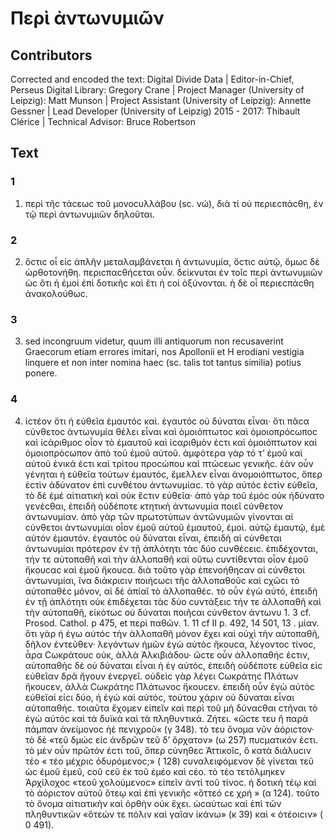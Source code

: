 # Περὶ ἀντωνυμιῶν  

## Contributors  
Corrected and encoded the text: Digital Divide Data | Editor-in-Chief, Perseus Digital Library: Gregory Crane | Project Manager (University of Leipzig): Matt Munson | Project Assistant (University of Leipzig): Annette Gessner | Lead Developer (University of Leipzig) 2015 - 2017: Thibault Clérice | Technical Advisor: Bruce Robertson  

## Text  
### 1  
1. περὶ τῆϲ τάϲεωϲ τοῦ μονοϲυλλάβου (sc. νώ), διὰ τί οὐ περιεϲπάϲθη, ἐν τῷ περὶ ἀντωνυμιῶν δηλοῦται.  
### 2  
2. ὅϲτιϲ οἷ εἰϲ ἁπλῆν μεταλαμβάνεται ἡ ἀντωνυμία, ὅϲτιϲ αὐτῷ, ὅμωϲ δὲ ὠρθοτονήθη. περιϲπαϲθήϲεται οὖν. δείκνυται ἐν τοῖϲ περὶ ἀντωνυμιῶν ὡϲ ὅτι ἡ ἐμοί ἐπὶ δοτικῆϲ καὶ ἔτι ἡ ϲοί ὀξύνονται. ἡ δὲ οἶ περιεϲπάϲθη ἀνακολούθωϲ.  
### 3  
3. sed incongruum videtur, quum illi antiquorum non recusaverint Graecorum etiam errores imitari, nos Apollonii et H erodiani vestigia linquere et non inter nomina haec (sc. talis tot tantus similia) potius ponere.  
### 4  
4. ἰϲτέον ὅτι ἡ εὐθεῖα ἐμαυτόϲ καὶ. ἐγαυτόϲ οὐ δύναται εἶναι· ὅτι πᾶϲα ϲύνθετοϲ ἀντωνυμία θέλει εἶναι καὶ ὁμοιόπτωτοϲ καὶ ὁμοιοπρόϲωποϲ καὶ ἰϲάριθμοϲ οἷον τὸ ἐμαυτοῦ καὶ ίϲαριθμόν ἐϲτι καὶ ὁμοιόπτωτον καὶ ὁμοιοπρόϲωπον ἀπὸ τοῦ ἐμοῦ αὐτοῦ. ἀμφότερα γὰρ τό τ’ ἐμοῦ καὶ αὐτοῦ ἑνικά ἐϲτι καὶ τρίτου προϲώπου καὶ πτώϲεωϲ γενικῆϲ. ἐὰν οὖν γένηται ἡ εὐθεῖα τούτων ἐμαυτόϲ, ἔμελλεν εἶναι ἀνομοιόπτωτοϲ, ὅπερ ἐϲτὶν ἀδύνατον ἐπὶ ϲυνθέτου ἀντωνυμίαϲ. τὸ γὰρ αὐτόϲ ἐϲτὶν εὐθεῖα, τὸ δὲ ἐμέ αἰτιατικὴ καὶ οὐκ ἔϲτιν εὐθεῖα· ἀπὸ γὰρ τοῦ ἐμόϲ οὐκ ἠδύνατο γενέϲθαι, ἐπειδὴ οὐδέποτε κτητικὴ ἀντωνυμία ποιεῖ ϲύνθετον ἀντωνυμίαν. ἀπὸ γὰρ τῶν πρωτοτύπων ἀντῶνυμιῶν γίνονται αἱ ϲύνθετοι ἀντωνυμίαι οἶον ἐμοῦ αὐτοῦ ἐμαυτοῦ, ἐμοὶ. αὐτῷ ἐμαυτῷ, ἐμὲ αὐτόν ἐμαυτόν. ἐγαυτόϲ οὐ δύναται εἶναι, ἐπειδὴ αἱ ϲύνθεται ἀντωνυμίαι πρότερον ἐν τῇ ἁπλότητι τὰϲ δύο ϲυνθέϲειϲ. ἐπιδέχονται, τήν τε αὐτοπαθῆ καὶ τὴν ἀλλοπαθῆ καὶ οὕτω ϲυντίθενται οἷον ἐμοῦ ἤκουϲαϲ καὶ ἐμοῦ ἤκουϲα. διὰ τοῦτο γὰρ ἐπενοήθηϲαν αἱ ϲύνθετοι ἀντωνυμίαι, ἵνα διάκριϲιν ποιήϲωϲι τῆϲ ἀλλοπαθοῦϲ καὶ ϲχῶϲι τὸ αὐτοπαθὲϲ μόνον, αἱ δὲ ἀπίαῖ τὸ ἀλλοπαθέϲ. τὸ οὖν ἐγὼ αὐτό, ἐπειδὴ ἐν τῇ ἁπλότητι οὐκ ἐπιδέχεται τὰϲ δύο ϲυντάξειϲ τήν τε ἀλλοπαθῆ καὶ τὴν αὐτοπαθῆ, εἰκότωϲ οὐ δύναται ποιῆϲαι ϲύνθετον ἀντωνυ 1. 3 cf. Prosod. Cathol. p 475, et περὶ παθῶν. 1. 11 cf II p. 492, 14 501, 13 . μίαν. ὅτι γὰρ ἡ ἐγω αὐτόϲ τὴν ἀλλοπαθῆ μόνον ἔχει καὶ οὐχὶ τὴν αὐτοπαθῆ, δῆλον ἐντεῦθεν· λεγόντων ἡμῶν ἐγὼ αὐτὸϲ ἤκουϲα, λέγοντοϲ τίνοϲ, ἆρα Ϲωκράτουϲ οὐκ, ἀλλὰ Ἀλκιβιάδου· ὥϲτε οὖν ἀλλοπαθήϲ ἐϲτιν, αὐτοπαθὴϲ δὲ οὐ δύναται εἶναι ἡ ἐγ αὐτόϲ, ἐπειδὴ οὐδέποτε εὐθεῖα εἰϲ εὐθεῖαν δρᾶ ἤγουν ἐνεργεῖ. οὐδεὶϲ γὰρ λέγει Ϲωκράτηϲ Πλάτων ἤκουϲεν, ἀλλὰ Ϲωκράτηϲ Πλάτωνοϲ ἤκουϲεν. ἐπειδὴ οὖν ἐγὼ αὐτὸϲ εὐθεῖαί εἰϲι δύο, ἡ ἐγώ καὶ αὐτόϲ, τούτου χάριν οὐ δύναται εἶναι αὐτοπαθήϲ. τοιαῦτα ἔχομεν εἰπεῖν καὶ περὶ τοῦ μὴ δύναϲθαι ϲτῆναι τὸ ἐγὼ αὐτόϲ καὶ τὰ δυϊκὰ καὶ τὰ πληθυντικά. Ζήτει. «ὥϲτε τευ ἢ παρὰ πάμπαν ἀνείμονοϲ ἠὲ πενιχροῦ« (γ 348). τὸ τευ ὄνομα νῦν ἀόριϲτον· τὸ δὲ «τεῦ δμώϲ εἰϲ ἀνδρῶν τεῦ δ’ ὄρχατον» (ω 257) πυϲματικόν ἐϲτι. τὸ μὲν οὖν πρῶτόν ἐϲτι τοῦ, ὅπερ ϲύνηθεϲ Ἀττικοῖϲ, ὃ κατὰ διάλυϲιν τέο « τέο μέχριϲ ὀδυρόμενοϲ;» ( 128) ϲυναλειφόμενον δὲ γίνεται τεῦ ὡϲ ἐμοῦ ἐμεῦ, ϲοῦ ϲεῦ ἐκ τοῦ ἐμέο καὶ ϲέο. τὸ τέο τετόλμηκεν Ἀρχίλοχοϲ «τεοῦ χολούμενοϲ» εἰπεῖν ἀντὶ τοῦ τίνοϲ. ἡ δοτικὴ τέῳ καὶ τὸ ἀόριϲτον αὐτοῦ ὅτεῳ καὶ ἐπὶ γενικῆϲ «ὅττεό ϲε χρή » (α 124). τοῦτο τὸ ὄνομα αἰτιατικὴν καὶ ὀρθὴν οὐκ ἔχει. ὡϲαύτωϲ καὶ ἐπὶ τῶν πληθυντικῶν «ὅτεών τε πόλιν καὶ γαῖαν ἱκάνω» (κ 39) καὶ « ὁτέοιϲιν» ( 0 491).  
